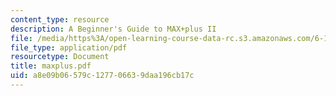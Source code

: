 ```yaml
---
content_type: resource
description: A Beginner's Guide to MAX+plus II
file: /media/https%3A/open-learning-course-data-rc.s3.amazonaws.com/6-111-introductory-digital-systems-laboratory-fall-2002/a8e09b06579c127706639daa196cb17c_maxplus.pdf
file_type: application/pdf
resourcetype: Document
title: maxplus.pdf
uid: a8e09b06-579c-1277-0663-9daa196cb17c
---
```

